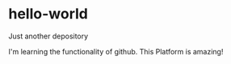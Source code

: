 # hello-world
Just another depository

I'm learning the functionality of github. This Platform is amazing!
